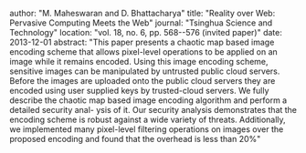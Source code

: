 author: "M. Maheswaran and D. Bhattacharya"
title: "Reality over Web: Pervasive Computing Meets the Web"
journal: "Tsinghua Science and Technology"
location: "vol. 18, no. 6, pp. 568--576 (invited paper)"
date: 2013-12-01
abstract: "This paper presents a chaotic map based image encoding scheme that allows pixel-level operations to be applied on an image while it remains encoded. Using this image encoding scheme, sensitive images can be manipulated by untrusted public cloud servers. Before the images are uploaded onto the public cloud servers they are encoded using user supplied keys by trusted-cloud servers. We fully describe the chaotic map based image encoding algorithm and perform a detailed security anal- ysis of it. Our security analysis demonstrates that the encoding scheme is robust against a wide variety of threats. Additionally, we implemented many pixel-level filtering operations on images over the proposed encoding and found that the overhead is less than 20%"